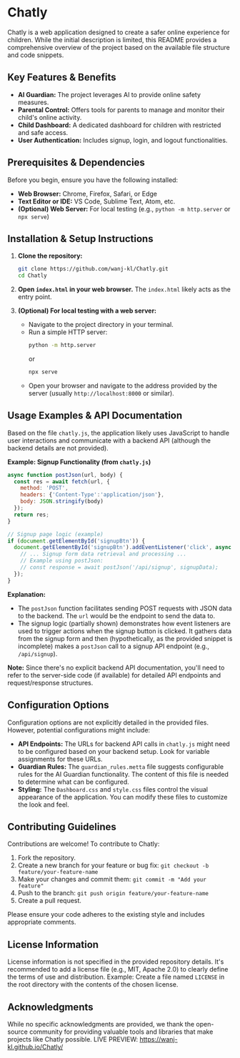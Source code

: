 
# Chatly

Chatly is a web application designed to create a safer online experience for children. While the initial description is limited, this README provides a comprehensive overview of the project based on the available file structure and code snippets.

## Key Features & Benefits

- **AI Guardian:** The project leverages AI to provide online safety measures.
- **Parental Control:**  Offers tools for parents to manage and monitor their child's online activity.
- **Child Dashboard:** A dedicated dashboard for children with restricted and safe access.
- **User Authentication:** Includes signup, login, and logout functionalities.

## Prerequisites & Dependencies

Before you begin, ensure you have the following installed:

- **Web Browser:** Chrome, Firefox, Safari, or Edge
- **Text Editor or IDE:** VS Code, Sublime Text, Atom, etc.
- **(Optional) Web Server:**  For local testing (e.g., `python -m http.server` or `npx serve`)

## Installation & Setup Instructions

1. **Clone the repository:**
   ```bash
   git clone https://github.com/wanj-kl/Chatly.git
   cd Chatly
   ```

2. **Open `index.html` in your web browser.**  The `index.html` likely acts as the entry point.

3. **(Optional) For local testing with a web server:**
   - Navigate to the project directory in your terminal.
   - Run a simple HTTP server:
     ```bash
     python -m http.server
     ```
     or
     ```bash
     npx serve
     ```
   - Open your browser and navigate to the address provided by the server (usually `http://localhost:8000` or similar).

## Usage Examples & API Documentation

Based on the file `chatly.js`, the application likely uses JavaScript to handle user interactions and communicate with a backend API (although the backend details are not provided).

**Example: Signup Functionality (from `chatly.js`)**
```javascript
async function postJson(url, body) {
  const res = await fetch(url, {
    method: 'POST',
    headers: {'Content-Type':'application/json'},
    body: JSON.stringify(body)
  });
  return res;
}

// Signup page logic (example)
if (document.getElementById('signupBtn')) {
  document.getElementById('signupBtn').addEventListener('click', async () => {
    // ... Signup form data retrieval and processing ...
    // Example using postJson:
    // const response = await postJson('/api/signup', signupData);
  });
}
```
**Explanation:**

- The `postJson` function facilitates sending POST requests with JSON data to the backend.  The `url` would be the endpoint to send the data to.
- The signup logic (partially shown) demonstrates how event listeners are used to trigger actions when the signup button is clicked. It gathers data from the signup form and then (hypothetically, as the provided snippet is incomplete) makes a `postJson` call to a signup API endpoint (e.g., `/api/signup`).

**Note:** Since there's no explicit backend API documentation, you'll need to refer to the server-side code (if available) for detailed API endpoints and request/response structures.

## Configuration Options

Configuration options are not explicitly detailed in the provided files. However, potential configurations might include:

- **API Endpoints:**  The URLs for backend API calls in `chatly.js` might need to be configured based on your backend setup.  Look for variable assignments for these URLs.
- **Guardian Rules:** The `guardian_rules.metta` file suggests configurable rules for the AI Guardian functionality. The content of this file is needed to determine what can be configured.
- **Styling:**  The `Dashboard.css` and `style.css` files control the visual appearance of the application.  You can modify these files to customize the look and feel.

## Contributing Guidelines

Contributions are welcome! To contribute to Chatly:

1. Fork the repository.
2. Create a new branch for your feature or bug fix: `git checkout -b feature/your-feature-name`
3. Make your changes and commit them: `git commit -m "Add your feature"`
4. Push to the branch: `git push origin feature/your-feature-name`
5. Create a pull request.

Please ensure your code adheres to the existing style and includes appropriate comments.

## License Information

License information is not specified in the provided repository details. It's recommended to add a license file (e.g., MIT, Apache 2.0) to clearly define the terms of use and distribution.  Example: Create a file named `LICENSE` in the root directory with the contents of the chosen license.

## Acknowledgments

While no specific acknowledgments are provided, we thank the open-source community for providing valuable tools and libraries that make projects like Chatly possible.
LIVE PREVIEW: https://wanj-kl.github.io/Chatly/
